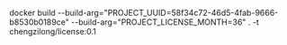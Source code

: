 docker build --build-arg="PROJECT_UUID=58f34c72-46d5-4fab-9666-b8530b0189ce" --build-arg="PROJECT_LICENSE_MONTH=36" . -t chengzilong/license:0.1